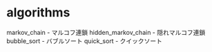# algorithms


markov_chain - マルコフ連鎖
hidden_markov_chain - 隠れマルコフ連鎖
bubble_sort - バブルソート
quick_sort - クイックソート
